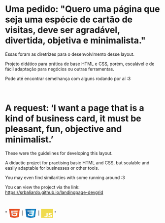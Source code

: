 # Uma pedido: "Quero uma página que seja uma espécie de cartão de visitas, deve ser agradável, divertida, objetiva e minimalista."

Essas foram as diretrizes para o desenvolvimento desse layout.

Projeto didático para prática de base HTML e CSS, porém, escalável e de fácil adaptação para negócios ou outras ferramentas.

Pode até encontrar semelhança com alguns rodando por aí :3

<br>

# A request: ‘I want a page that is a kind of business card, it must be pleasant, fun, objective and minimalist.’

These were the guidelines for developing this layout.

A didactic project for practising basic HTML and CSS, but scalable and easily adaptable for businesses or other tools.

You may even find similarities with some running around :3

You can view the project via the link: <br>
https://srbaliardo.github.io/landingpage-devgrid

<br>

" <img align="center" alt="HTML" height="30" width="40" src="https://raw.githubusercontent.com/devicons/devicon/master/icons/html5/html5-original.svg"> |
<img align="center" alt="CSS" height="30" width="40" src="https://raw.githubusercontent.com/devicons/devicon/master/icons/css3/css3-original.svg"> |
<img align="center" alt="Js" height="30" width="40" src="https://raw.githubusercontent.com/devicons/devicon/master/icons/javascript/javascript-plain.svg"> "
